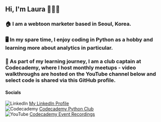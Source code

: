 ## Hi, I'm Laura 👱‍♀️👋 

### 🏠 I am a webtoon marketer based in Seoul, Korea. 

### 🖥️ In my spare time, I enjoy coding in Python as a hobby and learning more about analytics in particular. 

### 🤝 As part of my learning journey, I am a club captain at Codecademy, where I host monthly meetups - video walkthroughs are hosted on the YouTube channel below and select code is shared via this GitHub profile.  

#### Socials
![LinkedIn](https://img.shields.io/badge/linkedin-000000?style=for-the-badge&logo=linkedin&logoColor=blue) [My LinkedIn Profile](https://www.linkedin.com/in/lauranikulski/) 
<br>
![Codecademy](https://img.shields.io/badge/codecademy-000000?style=for-the-badge&logo=codecademy&logoColor=gray) [Codecademy Python Club](https://community.codecademy.com/c/python-club/)
<br>
![YouTube](https://img.shields.io/badge/youtube-000000?style=for-the-badge&logo=youtube&logoColor=red) [Codecademy Event Recordings]((https://www.youtube.com/channel/UCyAqZBaUeQkZTLIZOd2JHSQ) )

